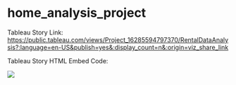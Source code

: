 # home_analysis_project

Tableau Story Link: https://public.tableau.com/views/Project_16285594797370/RentalDataAnalysis?:language=en-US&publish=yes&:display_count=n&:origin=viz_share_link

Tableau Story HTML Embed Code: <div class='tableauPlaceholder' id='viz1628621575964' style='position: relative'>
      <noscript>
        <a href='#'><img alt=' ' src='https:&#47;&#47;public.tableau.com&#47;static&#47;images&#47;Pr&#47;Project_16285594797370&#47;RentalDataAnalysis&#47;1_rss.png' style='border: none' /></a>
      </noscript>
      <object class='tableauViz'  style='display:none;'>
        <param name='host_url' value='https%3A%2F%2Fpublic.tableau.com%2F' /> 
        <param name='embed_code_version' value='3' /> 
        <param name='site_root' value='' />
        <param name='name' value='Project_16285594797370&#47;RentalDataAnalysis' />
        <param name='tabs' value='yes' />
        <param name='toolbar' value='yes' />
        <param name='static_image' value='https:&#47;&#47;public.tableau.com&#47;static&#47;images&#47;Pr&#47;Project_16285594797370&#47;RentalDataAnalysis&#47;1.png' /> 
        <param name='animate_transition' value='yes' />
        <param name='display_static_image' value='yes' />
        <param name='display_spinner' value='yes' />
        <param name='display_overlay' value='yes' />
        <param name='display_count' value='yes' />
        <param name='language' value='en-US' />
        <param name='filter' value='publish=yes' />
      </object>
    </div>                
  <script type='text/javascript'>                    
    var divElement = document.getElementById('viz1628621575964');                    
    var vizElement = divElement.getElementsByTagName('object')[0];                    
    vizElement.style.width='1016px';vizElement.style.height='1014px';                    
    var scriptElement = document.createElement('script');                    
    scriptElement.src = 'https://public.tableau.com/javascripts/api/viz_v1.js';                    
    vizElement.parentNode.insertBefore(scriptElement, vizElement);                
  </script>
